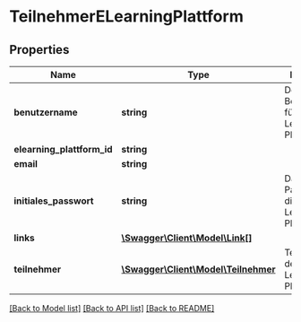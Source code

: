 # TeilnehmerELearningPlattform

## Properties
Name | Type | Description | Notes
------------ | ------------- | ------------- | -------------
**benutzername** | **string** | Der Benutzername für die E-Learning-Plattform | [optional] 
**elearning_plattform_id** | **string** |  | [optional] 
**email** | **string** |  | [optional] 
**initiales_passwort** | **string** | Das initiale Passwort für die E-Learning-Plattform | [optional] 
**links** | [**\Swagger\Client\Model\Link[]**](Link.md) |  | [optional] 
**teilnehmer** | [**\Swagger\Client\Model\Teilnehmer**](Teilnehmer.md) | Teilnehmer der E-Learning-Plattform | 

[[Back to Model list]](../README.md#documentation-for-models) [[Back to API list]](../README.md#documentation-for-api-endpoints) [[Back to README]](../README.md)


